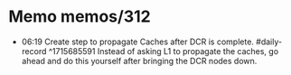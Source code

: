 # Memo memos/312
- 06:19 Create step to propagate Caches after DCR is complete. #daily-record ^1715685591
Instead of asking L1 to propagate the caches, go ahead and do this yourself after bringing the DCR nodes down.